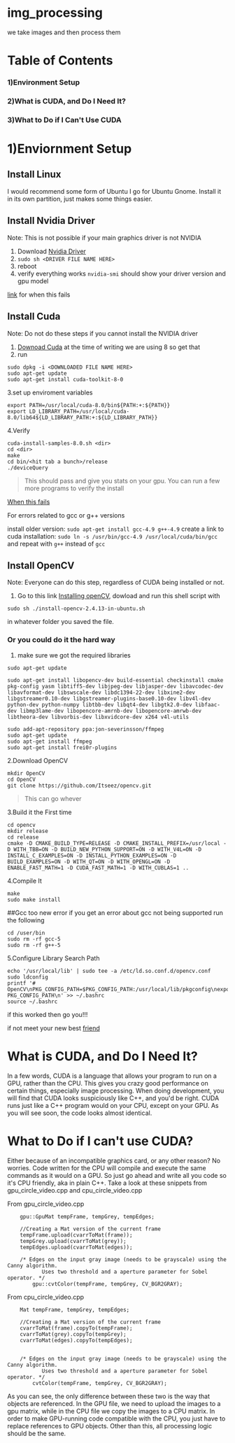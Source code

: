 # img_processing
we take images and then process them
# Table of Contents
### 1)Environment Setup
### 2)What is CUDA, and Do I Need It?
### 3)What to Do if I Can't Use CUDA

# 1)Enviornment Setup
## Install Linux
I would recommend some form of Ubuntu I go for Ubuntu Gnome. Install it in its own partition, just makes some things easier.

## Install Nvidia Driver
Note: This is not possible if your main graphics driver is not NVIDIA
1. Download [Nvidia Driver](http://www.nvidia.com/object/unix.html)
2. `sudo sh <DRIVER FILE NAME HERE>`
3. reboot
4. verify everything works `nvidia-smi` should show your driver version and gpu model 

[link](http://askubuntu.com/questions/451221/ubuntu-14-04-install-nvidia-driver) for when this fails 

## Install Cuda
Note: Do not do these steps if you cannot install the NVIDIA driver
1. [Downoad Cuda](https://developer.nvidia.com/cuda-toolkit) at the time of writing we are using 8 so get that
2. run 
```
sudo dpkg -i <DOWNLOADED FILE NAME HERE>
sudo apt-get update
sudo apt-get install cuda-toolkit-8-0
```
3.set up enviroment variables
```
export PATH=/usr/local/cuda-8.0/bin${PATH:+:${PATH}}
export LD_LIBRARY_PATH=/usr/local/cuda-8.0/lib64${LD_LIBRARY_PATH:+:${LD_LIBRARY_PATH}}
```
4.Verify
```
cuda-install-samples-8.0.sh <dir>
cd <dir>
make
cd bin/<hit tab a bunch>/release
./deviceQuery
```
>This should pass and give you stats on your gpu. You can run a few more programs to verify the install

[When this fails](https://developer.nvidia.com/cuda-downloads)

For errors related to gcc or g++ versions

install older version: `sudo apt-get install gcc-4.9 g++-4.9`
create a link to cuda installation: `sudo ln -s /usr/bin/gcc-4.9 /usr/local/cuda/bin/gcc` and repeat with `g++` instead of `gcc`

## Install OpenCV
Note: Everyone can do this step, regardless of CUDA being installed or not.
1. Go to this link [Installing openCV](https://gist.github.com/arthurbeggs/06df46af94af7f261513934e56103b30/), dowload and run this shell script with
```
sudo sh ./install-opencv-2.4.13-in-ubuntu.sh
```
in whatever folder you saved the file.

### Or you could do it the hard way
1. make sure we got the required libraries
```
sudo apt-get update

sudo apt-get install libopencv-dev build-essential checkinstall cmake pkg-config yasm libtiff5-dev libjpeg-dev libjasper-dev libavcodec-dev libavformat-dev libswscale-dev libdc1394-22-dev libxine2-dev libgstreamer0.10-dev libgstreamer-plugins-base0.10-dev libv4l-dev python-dev python-numpy libtbb-dev libqt4-dev libgtk2.0-dev libfaac-dev libmp3lame-dev libopencore-amrnb-dev libopencore-amrwb-dev libtheora-dev libvorbis-dev libxvidcore-dev x264 v4l-utils

sudo add-apt-repository ppa:jon-severinsson/ffmpeg  
sudo apt-get update  
sudo apt-get install ffmpeg  
sudo apt-get install frei0r-plugins  
```
2.Download OpenCV
```
mkdir OpenCV  
cd OpenCV  
git clone https://github.com/Itseez/opencv.git  
```
>This can go whever

3.Build it the First time
```
cd opencv  
mkdir release  
cd release  
cmake -D CMAKE_BUILD_TYPE=RELEASE -D CMAKE_INSTALL_PREFIX=/usr/local -D WITH_TBB=ON -D BUILD_NEW_PYTHON_SUPPORT=ON -D WITH_V4L=ON -D INSTALL_C_EXAMPLES=ON -D INSTALL_PYTHON_EXAMPLES=ON -D BUILD_EXAMPLES=ON -D WITH_QT=ON -D WITH_OPENGL=ON -D ENABLE_FAST_MATH=1 -D CUDA_FAST_MATH=1 -D WITH_CUBLAS=1 ..  
```
4.Compile It
```
make  
sudo make install  
```
##Gcc too new error
if you get an error about gcc not being supported run the following
```
cd /user/bin  
sudo rm -rf gcc-5
sudo rm -rf g++-5
```
5.Configure Library Search Path
```
echo '/usr/local/lib' | sudo tee -a /etc/ld.so.conf.d/opencv.conf  
sudo ldconfig  
printf '# OpenCV\nPKG_CONFIG_PATH=$PKG_CONFIG_PATH:/usr/local/lib/pkgconfig\nexport PKG_CONFIG_PATH\n' >> ~/.bashrc  
source ~/.bashrc  
```

if this worked then go you!!!

if not meet your new best [friend](https://google.com)

# What is CUDA, and Do I Need It?
In a few words, CUDA is a language that allows your program to run on a GPU, rather than the CPU. This gives you crazy good performance on certain things, especially image processing. When doing development, you will find that CUDA looks suspiciously like C++, and you'd be right. CUDA runs just like a C++ program would on your CPU, except on your GPU. As you will see soon, the code looks almost identical.

# What to Do if I can't use CUDA?
Either because of an incompatible graphics card, or any other reason? No worries. Code written for the CPU will compile and execute the same commands as it would on a GPU. So just go ahead and write all you code so it's CPU friendly, aka in plain C++. Take a look at these snippets from gpu_circle_video.cpp and cpu_circle_video.cpp

From gpu_circle_video.cpp
```
	gpu::GpuMat tempFrame, tempGrey, tempEdges;
	
	//Creating a Mat version of the current frame
	tempFrame.upload(cvarrToMat(frame));
	tempGrey.upload(cvarrToMat(grey));
	tempEdges.upload(cvarrToMat(edges));

	/* Edges on the input gray image (needs to be grayscale) using the Canny algorithm.
           Uses two threshold and a aperture parameter for Sobel operator. */
    	gpu::cvtColor(tempFrame, tempGrey, CV_BGR2GRAY);
```

From cpu_circle_video.cpp
```
	Mat tempFrame, tempGrey, tempEdges;
	
	//Creating a Mat version of the current frame
	cvarrToMat(frame).copyTo(tempFrame);
	cvarrToMat(grey).copyTo(tempGrey);
	cvarrToMat(edges).copyTo(tempEdges);
	

	/* Edges on the input gray image (needs to be grayscale) using the Canny algorithm.
           Uses two threshold and a aperture parameter for Sobel operator. */
        cvtColor(tempFrame, tempGrey, CV_BGR2GRAY);
```

As you can see, the only difference between these two is the way that objects are referenced. In the GPU file, we need to upload the images to a gpu matrix, while in the CPU file we copy the images to a CPU matrix. In order to make GPU-running code compatible with the CPU, you just have to replace references to GPU objects. Other than this, all processing logic should be the same.
